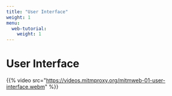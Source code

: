 ```yaml
---
title: "User Interface"
weight: 1
menu:
  web-tutorial:
    weight: 1
---
```


# User Interface

{{% video src="https://videos.mitmproxy.org/mitmweb-01-user-interface.webm" %}}
